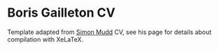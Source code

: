 Boris Gailleton CV
=============================

Template adapted from [Simon Mudd](https://github.com/simon-m-mudd/CV_SMudd) CV, see his page for details about compilation with XeLaTeX.
